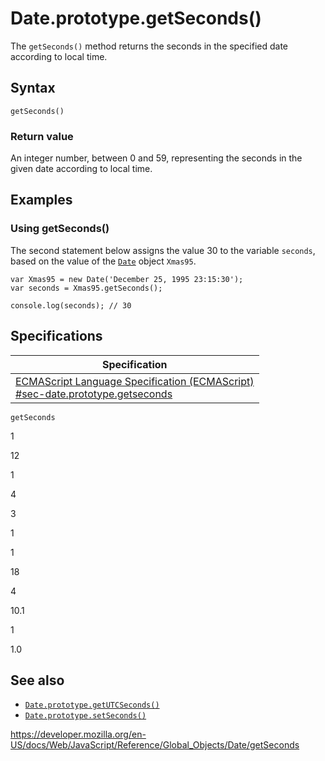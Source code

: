 Date.prototype.getSeconds()
===========================

The `getSeconds()` method returns the seconds in the specified date according to local time.

Syntax
------

    getSeconds()

### Return value

An integer number, between 0 and 59, representing the seconds in the given date according to local time.

Examples
--------

### Using getSeconds()

The second statement below assigns the value 30 to the variable `seconds`, based on the value of the [`Date`](../date) object `Xmas95`.

    var Xmas95 = new Date('December 25, 1995 23:15:30');
    var seconds = Xmas95.getSeconds();

    console.log(seconds); // 30

Specifications
--------------

<table><thead><tr class="header"><th>Specification</th></tr></thead><tbody><tr class="odd"><td><a href="https://tc39.es/ecma262/#sec-date.prototype.getseconds">ECMAScript Language Specification (ECMAScript)<br />
<span class="small">#sec-date.prototype.getseconds</span></a></td></tr></tbody></table>

`getSeconds`

1

12

1

4

3

1

1

18

4

10.1

1

1.0

See also
--------

-   [`Date.prototype.getUTCSeconds()`](getutcseconds)
-   [`Date.prototype.setSeconds()`](setseconds)

<a href="https://developer.mozilla.org/en-US/docs/Web/JavaScript/Reference/Global_Objects/Date/getSeconds" class="_attribution-link">https://developer.mozilla.org/en-US/docs/Web/JavaScript/Reference/Global_Objects/Date/getSeconds</a>
